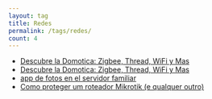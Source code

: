 ```yaml
---
layout: tag
title: Redes
permalink: /tags/redes/
count: 4
---
```


- [Descubre la Domotica: Zigbee, Thread, WiFi y Mas](https://www.danielmartingonzalez.com/es/introduccion-protocolos-fisico-red/)
- [Descubre la Domotica: Zigbee, Thread, WiFi y Mas](https://www.danielmartingonzalez.com/es/introduccion-protocolos-fisico-red/)
- [app de fotos en el servidor familiar](https://jartigag.blog/immich-fotos-vps-familiar)
- [Como proteger um roteador Mikrotik (e qualquer outro)](https://henriquesebastiao.com/posts/como-proteger-um-roteador-mikrotik-e-qualquer-outro/)
